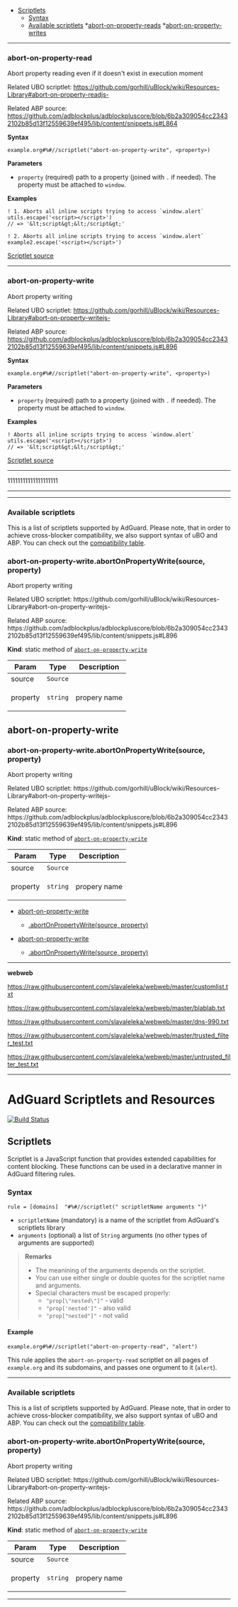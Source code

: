 * [Scriptlets](#scriptlets)
    * [Syntax](#syntax)
    * [Available scriptlets](#available-scriptlets)
        *[abort-on-property-reads](#abort-on-property-reads)
        *[abort-on-property-writes](#abort-on-property-writes)

* * *
### <a id="abort-on-property-read"></a> abort-on-property-read

Abort property reading even if it doesn't exist in execution moment

Related UBO scriptlet:
https://github.com/gorhill/uBlock/wiki/Resources-Library#abort-on-property-readjs-

Related ABP source:
https://github.com/adblockplus/adblockpluscore/blob/6b2a309054cc23432102b85d13f12559639ef495/lib/content/snippets.js#L864

**Syntax**
```
example.org#%#//scriptlet("abort-on-property-write", <property>)
```

**Parameters**
- `property` (required) path to a property (joined with `.` if needed). The property must be attached to `window`.

**Examples**
```
! 1. Aborts all inline scripts trying to access `window.alert`
utils.escape('<script></script>')
// => '&lt;script&gt;&lt;/script&gt;'

! 2. Aborts all inline scripts trying to access `window.alert`
example2.escape('<script></script>')
```
[Scriptlet source](${scriptletsSource})
* * *
### <a id="abort-on-property-write"></a> abort-on-property-write

Abort property writing

Related UBO scriptlet:
https://github.com/gorhill/uBlock/wiki/Resources-Library#abort-on-property-writejs-

Related ABP source:
https://github.com/adblockplus/adblockpluscore/blob/6b2a309054cc23432102b85d13f12559639ef495/lib/content/snippets.js#L896

**Syntax**
```
example.org#%#//scriptlet("abort-on-property-write", <property>)
```

**Parameters**
- `property` (required) path to a property (joined with `.` if needed). The property must be attached to `window`.

**Examples**
```
! Aborts all inline scripts trying to access `window.alert`
utils.escape('<script></script>')
// => '&lt;script&gt;&lt;/script&gt;'
```
[Scriptlet source](${scriptletsSource})
* * *

11111111111111111111

* * *
      
     
* * *

### Available scriptlets

This is a list of scriptlets supported by AdGuard. Please note, that in order to achieve cross-blocker compatibility, we also support syntax of uBO and ABP. You can check out the [compatibility table](./wiki/compatibility-table.md).

<a name="module_abort-on-property-write.abortOnPropertyWrite"></a>

### abort-on-property-write.abortOnPropertyWrite(source, property)
<p>Abort property writing</p>
<p>Related UBO scriptlet:
https://github.com/gorhill/uBlock/wiki/Resources-Library#abort-on-property-writejs-</p>
<p>Related ABP source:
https://github.com/adblockplus/adblockpluscore/blob/6b2a309054cc23432102b85d13f12559639ef495/lib/content/snippets.js#L896</p>

**Kind**: static method of [<code>abort-on-property-write</code>](#module_abort-on-property-write)  

| Param | Type | Description |
| --- | --- | --- |
| source | <code>Source</code> |  |
| property | <code>string</code> | <p>propery name</p> |

<a name="module_abort-on-property-write"></a>

## abort-on-property-write
<a name="module_abort-on-property-write.abortOnPropertyWrite"></a>

### abort-on-property-write.abortOnPropertyWrite(source, property)
<p>Abort property writing</p>
<p>Related UBO scriptlet:
https://github.com/gorhill/uBlock/wiki/Resources-Library#abort-on-property-writejs-</p>
<p>Related ABP source:
https://github.com/adblockplus/adblockpluscore/blob/6b2a309054cc23432102b85d13f12559639ef495/lib/content/snippets.js#L896</p>

**Kind**: static method of [<code>abort-on-property-write</code>](#module_abort-on-property-write)  

| Param | Type | Description |
| --- | --- | --- |
| source | <code>Source</code> |  |
| property | <code>string</code> | <p>propery name</p> |


* [abort-on-property-write](#module_abort-on-property-write)
    * [.abortOnPropertyWrite(source, property)](#module_abort-on-property-write.abortOnPropertyWrite)

* [abort-on-property-write](#module_abort-on-property-write)
    * [.abortOnPropertyWrite(source, property)](#module_abort-on-property-write.abortOnPropertyWrite)

* * *


**webweb**

https://raw.githubusercontent.com/slavaleleka/webweb/master/customlist.txt

https://raw.githubusercontent.com/slavaleleka/webweb/master/blablab.txt

https://raw.githubusercontent.com/slavaleleka/webweb/master/dns-990.txt

https://raw.githubusercontent.com/slavaleleka/webweb/master/trusted_filter_test.txt

https://raw.githubusercontent.com/slavaleleka/webweb/master/untrusted_filter_test.txt

* * *

# AdGuard Scriptlets and Resources
[![Build Status](https://travis-ci.org/AdguardTeam/Scriptlets.svg?branch=master)](https://travis-ci.org/AdguardTeam/Scriptlets)

## Scriptlets
Scriptlet is a JavaScript function that provides extended capabilities for content blocking. These functions can be used in a declarative manner in AdGuard filtering rules.

### Syntax
```
rule = [domains]  "#%#//scriptlet(" scriptletName arguments ")"
```

* `scriptletName` (mandatory) is a name of the scriptlet from AdGuard's scriptlets library
* `arguments` (optional) a list of `String` arguments (no other types of arguments are supported)

> **Remarks**
> * The meanining of the arguments depends on the scriptlet.
> * You can use either single or double quotes for the scriptlet name and arguments.
> * Special characters must be escaped properly:
>     * `"prop[\"nested\"]"` - valid
>     * `"prop['nested']"` - also valid
>     * `"prop["nested"]"` - not valid

#### Example
```
example.org#%#//scriptlet("abort-on-property-read", "alert")
```

This rule applies the `abort-on-property-read` scriptlet on all pages of `example.org` and its subdomains, and passes one orgument to it (`alert`).

* * *

### Available scriptlets

This is a list of scriptlets supported by AdGuard. Please note, that in order to achieve cross-blocker compatibility, we also support syntax of uBO and ABP. You can check out the [compatibility table](./wiki/compatibility-table.md).

<a name="module_abort-on-property-write.abortOnPropertyWrite"></a>

### abort-on-property-write.abortOnPropertyWrite(source, property)
<p>Abort property writing</p>
<p>Related UBO scriptlet:
https://github.com/gorhill/uBlock/wiki/Resources-Library#abort-on-property-writejs-</p>
<p>Related ABP source:
https://github.com/adblockplus/adblockpluscore/blob/6b2a309054cc23432102b85d13f12559639ef495/lib/content/snippets.js#L896</p>

**Kind**: static method of [<code>abort-on-property-write</code>](#module_abort-on-property-write)  

| Param | Type | Description |
| --- | --- | --- |
| source | <code>Source</code> |  |
| property | <code>string</code> | <p>propery name</p> |


* * *
